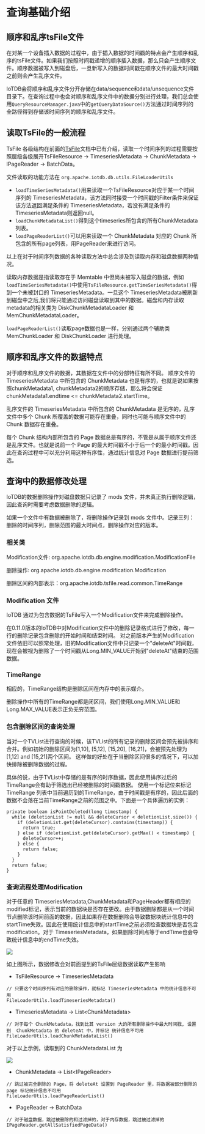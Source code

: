 <!--

    Licensed to the Apache Software Foundation (ASF) under one
    or more contributor license agreements.  See the NOTICE file
    distributed with this work for additional information
    regarding copyright ownership.  The ASF licenses this file
    to you under the Apache License, Version 2.0 (the
    "License"); you may not use this file except in compliance
    with the License.  You may obtain a copy of the License at
    
        http://www.apache.org/licenses/LICENSE-2.0
    
    Unless required by applicable law or agreed to in writing,
    software distributed under the License is distributed on an
    "AS IS" BASIS, WITHOUT WARRANTIES OR CONDITIONS OF ANY
    KIND, either express or implied.  See the License for the
    specific language governing permissions and limitations
    under the License.

-->

# 查询基础介绍

## 顺序和乱序tsFile文件

在对某一个设备插入数据的过程中，由于插入数据的时间戳的特点会产生顺序和乱序的tsFile文件。如果我们按照时间戳递增的顺序插入数据，那么只会产生顺序文件。顺序数据被写入到磁盘后，一旦新写入的数据时间戳在顺序文件的最大时间戳之前则会产生乱序文件。

IoTDB会将顺序和乱序文件分开存储在data/sequence和data/unsequence文件目录下。在查询过程中也会对顺序和乱序文件中的数据分别进行处理，我们总会使用`QueryResourceManager.java`中的`getQueryDataSource()`方法通过时间序列的全路径得到存储该时间序列的顺序和乱序文件。


## 读取TsFile的一般流程

TsFile 各级结构在前面的[TsFile](../TsFile/TsFile.md)文档中已有介绍，读取一个时间序列的过程需要按照层级各级展开TsFileResource -> TimeseriesMetadata -> ChunkMetadata -> IPageReader -> BatchData。

文件读取的功能方法在
`org.apache.iotdb.db.utils.FileLoaderUtils`

* `loadTimeSeriesMetadata()`用来读取一个TsFileResource对应于某一个时间序列的 TimeseriesMetadata，该方法同时接受一个时间戳的Filter条件来保证该方法返回满足条件的 TimeseriesMetadata，若没有满足条件的 TimeseriesMetadata则返回null。
* `loadChunkMetadataList()`得到这个timeseries所包含的所有ChunkMetadata列表。
* `loadPageReaderList()`可以用来读取一个 ChunkMetadata 对应的 Chunk 所包含的所有page列表，用PageReader来进行访问。

以上在对于时间序列数据的各种读取方法中总会涉及到读取内存和磁盘数据两种情况。

读取内存数据是指读取存在于 Memtable 中但尚未被写入磁盘的数据，例如`loadTimeSeriesMetadata()`中使用`TsFileResource.getTimeSeriesMetadata()`得到一个未被封口的 TimeseriesMetadata。一旦这个 TimeseriesMetadata被刷新到磁盘中之后,我们将只能通过访问磁盘读取到其中的数据。磁盘和内存读取metadata的相关类为 DiskChunkMetadataLoader 和 MemChunkMetadataLoader。

`loadPageReaderList()`读取page数据也是一样，分别通过两个辅助类 MemChunkLoader 和 DiskChunkLoader 进行处理。



## 顺序和乱序文件的数据特点

对于顺序和乱序文件的数据，其数据在文件中的分部特征有所不同。
顺序文件的 TimeseriesMetadata 中所包含的 ChunkMetadata 也是有序的，也就是说如果按照chunkMetadata1, chunkMetadata2的顺序存储，那么将会保证chunkMetadata1.endtime <= chunkMetadata2.startTime。

乱序文件的 TimeseriesMetadata 中所包含的 ChunkMetadata 是无序的，乱序文件中多个 Chunk 所覆盖的数据可能存在重叠，同时也可能与顺序文件中的 Chunk 数据存在重叠。

每个 Chunk 结构内部所包含的 Page 数据总是有序的，不管是从属于顺序文件还是乱序文件。也就是说前一个 Page 的最大时间戳不小于后一个的最小时间戳。因此在查询过程中可以充分利用这种有序性，通过统计信息对 Page 数据进行提前筛选。



## 查询中的数据修改处理

IoTDB的数据删除操作对磁盘数据只记录了 mods 文件，并未真正执行删除逻辑，因此查询时需要考虑数据删除的逻辑。

如果一个文件中有数据被删除了，将删除操作记录到 mods 文件中。记录三列：删除的时间序列，删除范围的最大时间点，删除操作对应的版本。

### 相关类
Modification文件: org.apache.iotdb.db.engine.modification.ModificationFile

删除操作: org.apache.iotdb.db.engine.modification.Modification

删除区间的内部表示：org.apache.iotdb.tsfile.read.common.TimeRange

### Modification 文件
IoTDB 通过为包含数据的TsFile写入一个Modification文件来完成删除操作。

在0.11.0版本的IoTDB中对Modification文件中的删除记录格式进行了修改，每一行的删除记录包含删除的开始时间和结束时间。
对之前版本产生的Modification文件依旧可以照常处理，旧的Modification文件中只记录一个"deleteAt"时间戳，现在会被视为删除了一个时间戳从Long.MIN_VALUE开始到"deleteAt"结束的范围数据。

### TimeRange
相应的，TimeRange结构是删除区间在内存中的表示媒介。

删除操作中所有的TimeRange都是闭区间，我们使用Long.MIN_VALUE和Long.MAX_VALUE表示正负无穷范围。

### 包含删除区间的查询处理
当对一个TVList进行查询的时候，该TVList的所有记录的删除区间会预先被排序和合并。例如初始的删除区间为[1,10], [5,12], [15,20], [16,21]，会被预先处理为[1,12] and [15,21]两个区间。
这样做的好处在于当删除区间很多的情况下，可以加快排除被删除数据的过程。

具体的说，由于TVList中存储的是有序的时序数据，因此使用排序过后的TimeRange会有助于筛选出已经被删除的时间戳数据。
使用一个标记位来标记TimeRange 列表中当前遍历到的TimeRange，由于时间戳是有序的，因此后面的数据不会落在当前TimeRange之前的范围之中。下面是一个具体遍历的实例：
```
private boolean isPointDeleted(long timestamp) {
  while (deletionList != null && deleteCursor < deletionList.size()) {
    if (deletionList.get(deleteCursor).contains(timestamp)) {
      return true;
    } else if (deletionList.get(deleteCursor).getMax() < timestamp) {
      deleteCursor++;
    } else {
      return false;
    }
  }
  return false;
}
```

### 查询流程处理Modification

对于任意的 TimeseriesMetadata,ChunkMetadata和PageHeader都有相应的modified标记，表示当前的数据块是否存在更改。由于数据删除都是从一个时间节点删除该时间前面的数据，因此如果存在数据删除会导致数据块统计信息中的startTime失效。因此在使用统计信息中的startTime之前必须检查数据块是否包含modification。对于 TimeseriesMetadata，如果删除时间点等于endTime也会导致统计信息中的endTime失效。


![](https://user-images.githubusercontent.com/59866276/87266560-27fc4880-c4f8-11ea-9c8f-6794a9c599cb.jpg)

如上图所示，数据修改会对前面提到的TsFile层级数据读取产生影响
* TsFileResource -> TimeseriesMetadata

```
// 只要这个时间序列有对应的删除操作，就标记 TimeseriesMetadata 中的统计信息不可用
FileLoaderUtils.loadTimeseriesMetadata()
```

* TimeseriesMetadata -> List\<ChunkMetadata\>

```
// 对于每个 ChunkMetadata，找到比其 version 大的所有删除操作中最大时间戳, 设置到  ChunkMetadata 的 deleteAt 中，并标记 统计信息不可用
FileLoaderUtils.loadChunkMetadataList()
```

对于以上示例，读取到的 ChunkMetadataList 为

![](https://user-images.githubusercontent.com/59866276/87266976-0b144500-c4f9-11ea-95b3-15d60d2b7416.jpg)

* ChunkMetadata -> List\<IPageReader\>

```
// 跳过被完全删除的 Page，将 deleteAt 设置到 PageReader 里，将数据被部分删除的 page 标记统计信息不可用
FileLoaderUtils.loadPageReaderList()
```

* IPageReader -> BatchData

```
// 对于磁盘数据，跳过被删除的和过滤掉的，对于内存数据，跳过被过滤掉的
IPageReader.getAllSatisfiedPageData()
```
